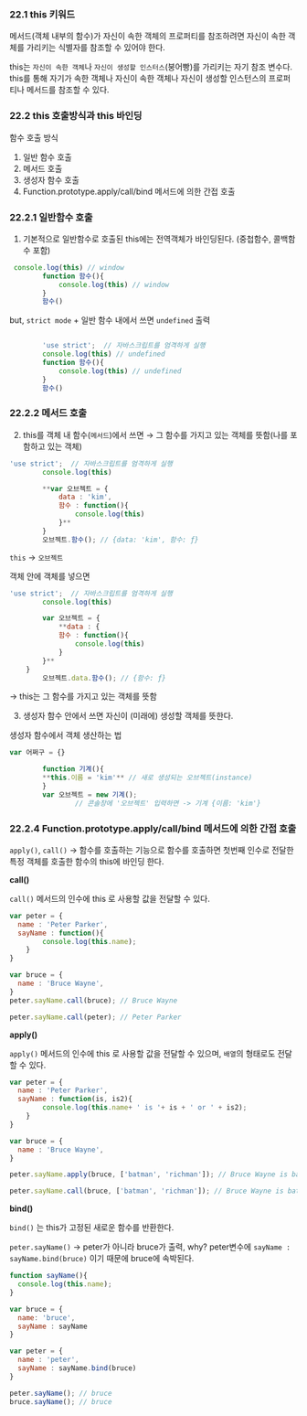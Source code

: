 ### 22.1 this 키워드

메서드(객체 내부의 함수)가 자신이 속한 객체의 프로퍼티를 참조하려면 자신이 속한 객체를 가리키는 식별자를 참조할 수 있어야 한다.

this는 `자신이 속한 객체`나 `자신이 생성할 인스터스`(붕어빵)를 가리키는 자기 참조 변수다. this를 통해 자기가 속한 객체나 자신이 속한 객체나 자신이 생성할 인스턴스의 프로퍼티나 메서드를 참조할 수 있다.

### 22.2 this 호출방식과 this 바인딩

함수 호출 방식

1. 일반 함수 호출
2. 메서드 호출
3. 생성자 함수 호출
4. Function.prototype.apply/call/bind 메서드에 의한 간접 호출

### 22.2.1 일반함수 호출

1) 기본적으로 일반함수로 호출된 this에는 전역객체가 바인딩된다. (중첩함수, 콜백함수 포함)

```jsx
 console.log(this) // window
        function 함수(){ 
            console.log(this) // window
        }
        함수() 
```

but, `strict mode` + 일반 함수 내에서 쓰면 `undefined` 출력

```jsx

        'use strict';  // 자바스크립트를 엄격하게 실행
        console.log(this) // undefined
        function 함수(){ 
            console.log(this) // undefined
        }
        함수() 
```

### 22.2.2 메서드 호출

2) this를 객체 내 함수(`메서드`)에서 쓰면 → 그 함수를 가지고 있는 객체를 뜻함(나를 포함하고 있는 객체)

```jsx
'use strict';  // 자바스크립트를 엄격하게 실행
        console.log(this)  

        **var 오브젝트 = {
            data : 'kim',
            함수 : function(){
                console.log(this) 
            }**
        }
        오브젝트.함수(); // {data: 'kim', 함수: ƒ}
```

`this` → `오브젝트`

객체 안에 객체를 넣으면

```jsx
'use strict';  // 자바스크립트를 엄격하게 실행
        console.log(this)  

        var 오브젝트 = {
            **data : {
            함수 : function(){
                console.log(this)
            }
        }**
    }
        오브젝트.data.함수(); // {함수: ƒ}
```

→ this는 그 함수를 가지고 있는 객체를 뜻함

3) 생성자 함수 안에서 쓰면 자신이 (미래에) 생성할 객체를 뜻한다.

생성자 함수에서 객체 생산하는 법

```jsx
var 어쩌구 = {}

        function 기계(){
        **this.이름 = 'kim'** // 새로 생성되는 오브젝트(instance)
        }
        var 오브젝트 = new 기계(); 
				// 콘솔창에 '오브젝트' 입력하면 -> 기계 {이름: 'kim'}
```

### 22.2.4 Function.prototype.apply/call/bind 메서드에 의한 간접 호출

`apply()`, `call()` → 함수를 호출하는 기능으로 함수를 호출하면 첫번째 인수로 전달한 특정 객체를 호출한 함수의 this에 바인딩 한다.

**call()**

`call()` 메서드의 인수에 this 로 사용할 값을 전달할 수 있다.

```jsx
var peter = {
  name : 'Peter Parker',
  sayName : function(){    
		console.log(this.name);
	}
}

var bruce = {
  name : 'Bruce Wayne',
}
peter.sayName.call(bruce); // Bruce Wayne

peter.sayName.call(peter); // Peter Parker

```

**apply()**

`apply()` 메서드의 인수에 this 로 사용할 값을 전달할 수 있으며, `배열`의 형태로도 전달할 수 있다.

```jsx
var peter = {
  name : 'Peter Parker',
  sayName : function(is, is2){    
		console.log(this.name+ ' is '+ is + ' or ' + is2);
	}
}

var bruce = {
  name : 'Bruce Wayne',
}

peter.sayName.apply(bruce, ['batman', 'richman']); // Bruce Wayne is batman or richman

peter.sayName.call(bruce, ['batman', 'richman']); // Bruce Wayne is batman,richman or undefined

```

**bind()**

`bind()` 는 this가 고정된 새로운 함수를 반환한다.

`peter.sayName()` → peter가 아니라 bruce가 출력, why? peter변수에  `sayName : sayName.bind(bruce)` 이기 때문에 bruce에 속박된다.

```jsx
function sayName(){
  console.log(this.name);
}

var bruce = {
  name: 'bruce',
  sayName : sayName
}

var peter = {
  name : 'peter',
  sayName : sayName.bind(bruce)
}

peter.sayName(); // bruce
bruce.sayName(); // bruce

```